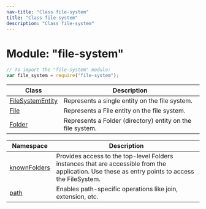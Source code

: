 ```yaml
---
nav-title: "Class file-system"
title: "Class file-system"
description: "Class file-system"
---
```

# Module: "file-system"

``` JavaScript
// To import the "file-system" module:
var file_system = require("file-system");
```

Class | Description
------|------------
[FileSystemEntity](../file-system/FileSystemEntity.md) | Represents a single entity on the file system.
[File](../file-system/File.md) | Represents a File entity on the file system.
[Folder](../file-system/Folder.md) | Represents a Folder (directory) entity on the file system.

Namespace | Description
------|------------
[knownFolders](../file-system/knownFolders/) | Provides access to the top-level Folders instances that are accessible from the application. Use these as entry points to access the FileSystem.
[path](../file-system/path/) | Enables path-specific operations like join, extension, etc.